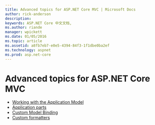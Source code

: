 ```yaml
---
title: Advanced topics for ASP.NET Core MVC | Microsoft Docs
author: rick-anderson
description: 
keywords: ASP.NET Core 中文文档,
ms.author: riande
manager: wpickett
ms.date: 01/05/2016
ms.topic: article
ms.assetid: a8fb7eb7-e0e5-4394-84f3-1f1dbe0ba2ef
ms.technology: aspnet
ms.prod: asp.net-core
---
```


# Advanced topics for ASP.NET Core MVC

* [Working with the Application Model](../controllers/application-model.md)
* [Application parts](app-parts.md)
* [Custom Model Binding](custom-model-binding.md)
* [Custom formatters](custom-formatters.md)
